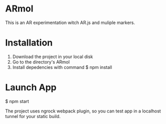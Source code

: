 # ARmol
This is an AR experimentation witch AR.js and muliple markers.

# Installation
1. Download the project in your local disk
2. Go to the directory's ARmol
3. Install depedencies with command 
$ npm install

# Launch App
$ npm start

The project uses ngrock webpack plugin, so you can test app in a localhost tunnel for your static build.



